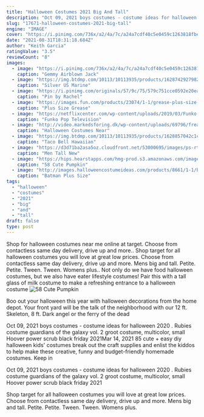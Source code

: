 ```yaml
---
title: "Halloween Costumes 2021 Big And Tall"
description: "Oct 09, 2021 boys costumes - costume ideas for halloween 2020 . Rubies costume guardians of the galaxy vol. 2 groot costume, multicolor, small  Hoover power scrub black friday 2021"
slug: "17671-halloween-costumes-2021-big-tall"
engine: "IMAGE"
cover: "https://i.pinimg.com/736x/a2/4a/7c/a24a7cdf40c5e0459c1263818fbe3c2b.jpg"
date: "2021-08-31T18:31:18.684Z"
author: "Keith Garcia"
ratingValue: "3.5"
reviewCount: "8"
images:
  - image: "https://i.pinimg.com/736x/a2/4a/7c/a24a7cdf40c5e0459c1263818fbe3c2b.jpg"
    caption: "Gemmy Airblown Jack"
  - image: "https://img.btdmp.com/10113/10113935/products/1628742927982fd783d8.jpeg"
    caption: "Silver US Marine"
  - image: "https://i.pinimg.com/originals/57/9c/75/579c751cce0592e20ea6c5c71b3958b9.jpg"
    caption: "Pin by Rachel"
  - image: "https://images.fun.com/products/23074/1-1/grease-plus-size-pink-ladies-jacket-update1.jpg"
    caption: "Plus Size Grease"
  - image: "https://netflixcenter.com/wp-content/uploads/2019/03/Funko-Pop-Television-Big-Mouth-Hormone-Monstress-Collectible-Figure-Multicolor-0.jpg"
    caption: "Funko Pop Television"
  - image: "http://video.markedsforing.dk/wp-content/uploads/69796/freakshow-costume.jpg?download=now"
    caption: "Halloween Costumes Near"
  - image: "https://img.btdmp.com/10113/10113935/products/1628857042c1c22a9ed3.jpeg"
    caption: "Taco Bell Hawaiian"
  - image: "https://d3d71ba2asa5oz.cloudfront.net/53000695/images/ps-rt200-blkc.main.jpg"
    caption: "Men Tall New"
  - image: "https://hips.hearstapps.com/hmg-prod.s3.amazonaws.com/images/pumpkin-carving-ideas-spiky-tooth-1569871422.jpg?crop=1xw:1xh;center,top&resize=480:*"
    caption: "58 Cute Pumpkin"
  - image: "http://images.halloweencostumeideas.com/products/8661/1-1/batman-plus-size-costume.jpg"
    caption: "Batman Plus Size"
tags:
  - "halloween"
  - "costumes"
  - "2021"
  - "big"
  - "and"
  - "tall"
draft: false
type: post
---
```


Shop for halloween costumes near me online at target. Choose from contactless same day delivery, drive up and more.. Shop target for all halloween costumes you will love at great low prices. Choose from contactless same day delivery, drive up and more.  Mens big and tall. Petite. Petite. Tween. Tween. Womens plus.. Not only do we have food halloween costumes, but we also have eater lifestyle costumes!  Pair this with a tall glass of milk costume to make a refreshing entrance to a halloween costume
![58 Cute Pumpkin](https://hips.hearstapps.com/hmg-prod.s3.amazonaws.com/images/pumpkin-carving-ideas-spiky-tooth-1569871422.jpg?crop=1xw:1xh;center,top&resize=480:* "58 Cute Pumpkin")

Boo out your halloween this year with halloween decorations from the home depot. Your front yard will be the talk of the neighborhood with our 12 ft. Skeleton, 8 ft. Dark angel or the ferry of the dead
<!--inArticleAds-->

<!--galleryOne-->

Oct 09, 2021 boys costumes - costume ideas for halloween 2020 . Rubies costume guardians of the galaxy vol. 2 groot costume, multicolor, small  Hoover power scrub black friday 2021Mar 14, 2021 85 cute + easy diy halloween kids' costumes break out the craft supplies and enlist the kiddos to help make these creative, funny and budget-friendly homemade costumes. Keep in
<!--inArticleAds-->

<!--galleryTwo-->

Oct 09, 2021 boys costumes - costume ideas for halloween 2020 . Rubies costume guardians of the galaxy vol. 2 groot costume, multicolor, small  Hoover power scrub black friday 2021
<!--galleryThree-->

Shop target for all halloween costumes you will love at great low prices. Choose from contactless same day delivery, drive up and more.  Mens big and tall. Petite. Petite. Tween. Tween. Womens plus.